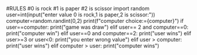 #RULES
#0 is rock
#1 is paper
#2 is scissor
import random
user=int(input("enter value 0 is rock,1 is paper,2 is scissor:"))
computer=random.randint(0,2)
print(f"computer choice:={computer}")
if user==computer:
    print("game was draw")
elif user== 2 and computer==0:
    print("computer win")
elif user==0 and computer==2:
    print("user wins")
elif user>=3 or user<0:
    print("you enter wrong value")
elif user > computer:
    print("user wins")
elif computer > user:
    print("computer wins")
